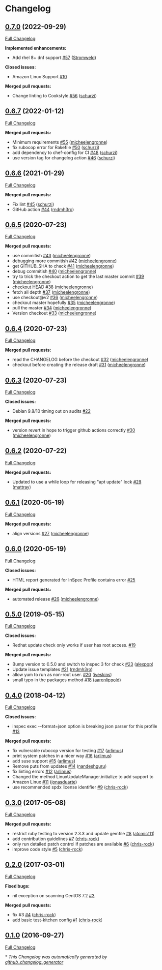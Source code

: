 # Changelog

## [0.7.0](https://github.com/dev-sec/linux-patch-baseline/tree/0.7.0) (2022-09-29)

[Full Changelog](https://github.com/dev-sec/linux-patch-baseline/compare/0.6.7...0.7.0)

**Implemented enhancements:**

- Add rhel 8+ dnf support [\#57](https://github.com/dev-sec/linux-patch-baseline/pull/57) ([Stromweld](https://github.com/Stromweld))

**Closed issues:**

- Amazon Linux Support [\#10](https://github.com/dev-sec/linux-patch-baseline/issues/10)

**Merged pull requests:**

- Change linting to Cookstyle [\#56](https://github.com/dev-sec/linux-patch-baseline/pull/56) ([schurzi](https://github.com/schurzi))

## [0.6.7](https://github.com/dev-sec/linux-patch-baseline/tree/0.6.7) (2022-01-12)

[Full Changelog](https://github.com/dev-sec/linux-patch-baseline/compare/0.6.6...0.6.7)

**Merged pull requests:**

- Minimum requirements [\#55](https://github.com/dev-sec/linux-patch-baseline/pull/55) ([micheelengronne](https://github.com/micheelengronne))
- fix rubocop error for Rakefile [\#50](https://github.com/dev-sec/linux-patch-baseline/pull/50) ([schurzi](https://github.com/schurzi))
- add dependency to chef-config for CI [\#48](https://github.com/dev-sec/linux-patch-baseline/pull/48) ([schurzi](https://github.com/schurzi))
- use version tag for changelog action [\#46](https://github.com/dev-sec/linux-patch-baseline/pull/46) ([schurzi](https://github.com/schurzi))

## [0.6.6](https://github.com/dev-sec/linux-patch-baseline/tree/0.6.6) (2021-01-29)

[Full Changelog](https://github.com/dev-sec/linux-patch-baseline/compare/0.6.5...0.6.6)

**Merged pull requests:**

- Fix lint [\#45](https://github.com/dev-sec/linux-patch-baseline/pull/45) ([schurzi](https://github.com/schurzi))
- GitHub action [\#44](https://github.com/dev-sec/linux-patch-baseline/pull/44) ([rndmh3ro](https://github.com/rndmh3ro))

## [0.6.5](https://github.com/dev-sec/linux-patch-baseline/tree/0.6.5) (2020-07-23)

[Full Changelog](https://github.com/dev-sec/linux-patch-baseline/compare/0.6.4...0.6.5)

**Merged pull requests:**

- use commitish [\#43](https://github.com/dev-sec/linux-patch-baseline/pull/43) ([micheelengronne](https://github.com/micheelengronne))
- debugging more commitish [\#42](https://github.com/dev-sec/linux-patch-baseline/pull/42) ([micheelengronne](https://github.com/micheelengronne))
- get GITHUB\_SHA to check [\#41](https://github.com/dev-sec/linux-patch-baseline/pull/41) ([micheelengronne](https://github.com/micheelengronne))
- debug commitish [\#40](https://github.com/dev-sec/linux-patch-baseline/pull/40) ([micheelengronne](https://github.com/micheelengronne))
- try to trick the checkout action to get the last master commit [\#39](https://github.com/dev-sec/linux-patch-baseline/pull/39) ([micheelengronne](https://github.com/micheelengronne))
- checkout HEAD [\#38](https://github.com/dev-sec/linux-patch-baseline/pull/38) ([micheelengronne](https://github.com/micheelengronne))
- fetch all depth [\#37](https://github.com/dev-sec/linux-patch-baseline/pull/37) ([micheelengronne](https://github.com/micheelengronne))
- use checkout@v2 [\#36](https://github.com/dev-sec/linux-patch-baseline/pull/36) ([micheelengronne](https://github.com/micheelengronne))
- checkout master hopefully [\#35](https://github.com/dev-sec/linux-patch-baseline/pull/35) ([micheelengronne](https://github.com/micheelengronne))
- pull the master [\#34](https://github.com/dev-sec/linux-patch-baseline/pull/34) ([micheelengronne](https://github.com/micheelengronne))
- Version checkout [\#33](https://github.com/dev-sec/linux-patch-baseline/pull/33) ([micheelengronne](https://github.com/micheelengronne))

## [0.6.4](https://github.com/dev-sec/linux-patch-baseline/tree/0.6.4) (2020-07-23)

[Full Changelog](https://github.com/dev-sec/linux-patch-baseline/compare/0.6.3...0.6.4)

**Merged pull requests:**

- read the CHANGELOG before the checkout [\#32](https://github.com/dev-sec/linux-patch-baseline/pull/32) ([micheelengronne](https://github.com/micheelengronne))
- checkout before creating the release draft [\#31](https://github.com/dev-sec/linux-patch-baseline/pull/31) ([micheelengronne](https://github.com/micheelengronne))

## [0.6.3](https://github.com/dev-sec/linux-patch-baseline/tree/0.6.3) (2020-07-23)

[Full Changelog](https://github.com/dev-sec/linux-patch-baseline/compare/0.6.2...0.6.3)

**Closed issues:**

- Debian 9.8/10 timing out on audits [\#22](https://github.com/dev-sec/linux-patch-baseline/issues/22)

**Merged pull requests:**

- version revert in hope to trigger github actions correctly [\#30](https://github.com/dev-sec/linux-patch-baseline/pull/30) ([micheelengronne](https://github.com/micheelengronne))

## [0.6.2](https://github.com/dev-sec/linux-patch-baseline/tree/0.6.2) (2020-07-22)

[Full Changelog](https://github.com/dev-sec/linux-patch-baseline/compare/0.6.1...0.6.2)

**Merged pull requests:**

- Updated to use a while loop for releasing "apt update" lock [\#28](https://github.com/dev-sec/linux-patch-baseline/pull/28) ([mattray](https://github.com/mattray))

## [0.6.1](https://github.com/dev-sec/linux-patch-baseline/tree/0.6.1) (2020-05-19)

[Full Changelog](https://github.com/dev-sec/linux-patch-baseline/compare/0.6.0...0.6.1)

**Merged pull requests:**

- align versions [\#27](https://github.com/dev-sec/linux-patch-baseline/pull/27) ([micheelengronne](https://github.com/micheelengronne))

## [0.6.0](https://github.com/dev-sec/linux-patch-baseline/tree/0.6.0) (2020-05-19)

[Full Changelog](https://github.com/dev-sec/linux-patch-baseline/compare/0.5.0...0.6.0)

**Closed issues:**

- HTML report generated for InSpec Profile contains error [\#25](https://github.com/dev-sec/linux-patch-baseline/issues/25)

**Merged pull requests:**

- automated release [\#26](https://github.com/dev-sec/linux-patch-baseline/pull/26) ([micheelengronne](https://github.com/micheelengronne))

## [0.5.0](https://github.com/dev-sec/linux-patch-baseline/tree/0.5.0) (2019-05-15)

[Full Changelog](https://github.com/dev-sec/linux-patch-baseline/compare/0.4.0...0.5.0)

**Closed issues:**

- Redhat update check only works if user has root access. [\#19](https://github.com/dev-sec/linux-patch-baseline/issues/19)

**Merged pull requests:**

- Bump version to 0.5.0 and switch to inspec 3 for check [\#23](https://github.com/dev-sec/linux-patch-baseline/pull/23) ([alexpop](https://github.com/alexpop))
- Update issue templates [\#21](https://github.com/dev-sec/linux-patch-baseline/pull/21) ([rndmh3ro](https://github.com/rndmh3ro))
- allow yum to run as non-root user. [\#20](https://github.com/dev-sec/linux-patch-baseline/pull/20) ([iveskins](https://github.com/iveskins))
- small typo in the packages method [\#18](https://github.com/dev-sec/linux-patch-baseline/pull/18) ([aaronlippold](https://github.com/aaronlippold))

## [0.4.0](https://github.com/dev-sec/linux-patch-baseline/tree/0.4.0) (2018-04-12)

[Full Changelog](https://github.com/dev-sec/linux-patch-baseline/compare/0.3.0...0.4.0)

**Closed issues:**

- inspec exec --format=json option is breaking json parser for this profile [\#13](https://github.com/dev-sec/linux-patch-baseline/issues/13)

**Merged pull requests:**

- fix vulnerable rubocop version for testing [\#17](https://github.com/dev-sec/linux-patch-baseline/pull/17) ([arlimus](https://github.com/arlimus))
- print system patches in a nicer way [\#16](https://github.com/dev-sec/linux-patch-baseline/pull/16) ([arlimus](https://github.com/arlimus))
- add suse support [\#15](https://github.com/dev-sec/linux-patch-baseline/pull/15) ([arlimus](https://github.com/arlimus))
- Remove puts from updates [\#14](https://github.com/dev-sec/linux-patch-baseline/pull/14) ([nandeshguru](https://github.com/nandeshguru))
- fix linting errors [\#12](https://github.com/dev-sec/linux-patch-baseline/pull/12) ([arlimus](https://github.com/arlimus))
- Changed the method LinuxUpdateManager.initialize to add support to Amazon Linux [\#11](https://github.com/dev-sec/linux-patch-baseline/pull/11) ([jonasduarte](https://github.com/jonasduarte))
- use recommended spdx license identifier [\#9](https://github.com/dev-sec/linux-patch-baseline/pull/9) ([chris-rock](https://github.com/chris-rock))

## [0.3.0](https://github.com/dev-sec/linux-patch-baseline/tree/0.3.0) (2017-05-08)

[Full Changelog](https://github.com/dev-sec/linux-patch-baseline/compare/0.2.0...0.3.0)

**Merged pull requests:**

- restrict ruby testing to version 2.3.3 and update gemfile [\#8](https://github.com/dev-sec/linux-patch-baseline/pull/8) ([atomic111](https://github.com/atomic111))
- add contribution guidelines [\#7](https://github.com/dev-sec/linux-patch-baseline/pull/7) ([chris-rock](https://github.com/chris-rock))
- only run detailed patch control if patches are available [\#6](https://github.com/dev-sec/linux-patch-baseline/pull/6) ([chris-rock](https://github.com/chris-rock))
- improve code style [\#5](https://github.com/dev-sec/linux-patch-baseline/pull/5) ([chris-rock](https://github.com/chris-rock))

## [0.2.0](https://github.com/dev-sec/linux-patch-baseline/tree/0.2.0) (2017-03-01)

[Full Changelog](https://github.com/dev-sec/linux-patch-baseline/compare/0.1.0...0.2.0)

**Fixed bugs:**

- nil exception on scanning CentOS 7.2 [\#3](https://github.com/dev-sec/linux-patch-baseline/issues/3)

**Merged pull requests:**

- fix \#3 [\#4](https://github.com/dev-sec/linux-patch-baseline/pull/4) ([chris-rock](https://github.com/chris-rock))
- add basic test-kitchen config [\#1](https://github.com/dev-sec/linux-patch-baseline/pull/1) ([chris-rock](https://github.com/chris-rock))

## [0.1.0](https://github.com/dev-sec/linux-patch-baseline/tree/0.1.0) (2016-09-27)

[Full Changelog](https://github.com/dev-sec/linux-patch-baseline/compare/0312593fd472be25966685615f83bc31098fc113...0.1.0)



\* *This Changelog was automatically generated by [github_changelog_generator](https://github.com/github-changelog-generator/github-changelog-generator)*
